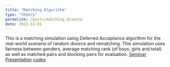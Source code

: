 ```yaml
---
title: "Matching Algorithm"
type: "theory"
permalink: /posts/matching_divorce
date: 2022-12-01
---
```

This is a matching simulation using Deferred Acceptance algorithm for the real-world scenario of random divorce and rematching. This simulation uses fairness between genders, average matching rank (of boys, girls and total) as well as matched pairs and blocking pairs for evaluation.
[Seminar Presentation](https://lingyunqu.github.io/files/veszteg_8.pdf)
[codes](https://github.com/lingyunqu/DA_Divorce)

